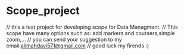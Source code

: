 # Scope_project
// this a test project for developing scope for Data Managment.
// This scope have many options such as: add markers and coursers,simple zoom,...
// you can send your suggestion to my email:alimahdavi571@gmail.com
// good luck my firends :)
